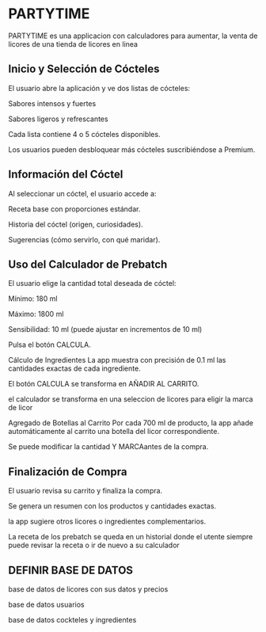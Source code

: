 
# PARTYTIME

PARTYTIME es una applicacion con calculadores para aumentar,
 la venta de licores de una tienda de licores en linea

## Inicio y Selección de Cócteles

El usuario abre la aplicación y ve dos listas de cócteles:

Sabores intensos y fuertes

Sabores ligeros y refrescantes

Cada lista contiene 4 o 5 cócteles disponibles.

Los usuarios pueden desbloquear más cócteles suscribiéndose a Premium.

## Información del Cóctel

Al seleccionar un cóctel, el usuario accede a:

Receta base con proporciones estándar.

Historia del cóctel (origen, curiosidades).

Sugerencias (cómo servirlo, con qué maridar).

## Uso del Calculador de Prebatch

El usuario elige la cantidad total deseada de cóctel:

Mínimo: 180 ml

Máximo: 1800 ml

Sensibilidad: 10 ml (puede ajustar en incrementos de 10 ml)

Pulsa el botón CALCULA.

Cálculo de Ingredientes
La app muestra con precisión de 0.1 ml las cantidades exactas de cada ingrediente.

El botón CALCULA se transforma en AÑADIR AL CARRITO.

el calculador se transforma en una seleccion de licores para eligir la marca de licor

Agregado de Botellas al Carrito
Por cada 700 ml de producto, la app añade automáticamente al carrito una botella del licor correspondiente.

Se puede modificar la cantidad Y MARCAantes de la compra.

## Finalización de Compra

El usuario revisa su carrito y finaliza la compra.

Se genera un resumen con los productos y cantidades exactas.

la app sugiere otros licores o ingredientes complementarios.

La receta de los prebatch se queda en un historial donde el utente siempre puede revisar la receta o ir de nuevo a su calculador

## DEFINIR BASE DE DATOS

base de datos de licores con sus datos y precios

base de datos usuarios

base de datos cockteles y ingredientes
